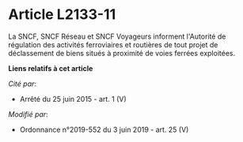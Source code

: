 # Article L2133-11

La SNCF, SNCF Réseau et SNCF Voyageurs informent l'Autorité de régulation des activités ferroviaires et routières de tout
projet de déclassement de biens situés à proximité de voies ferrées exploitées.

**Liens relatifs à cet article**

_Cité par_:

  - Arrêté du 25 juin 2015 - art. 1 (V)

_Modifié par_:

  - Ordonnance n°2019-552 du 3 juin 2019 - art. 25 (V)
